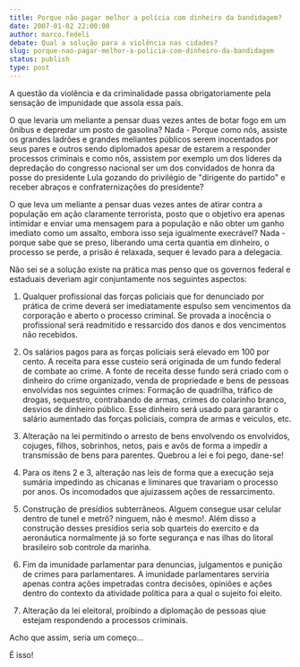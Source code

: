```yaml
---
title: Porque não pagar melhor a polícia com dinheiro da bandidagem?
date: 2007-01-02 22:00:00
author: marco.fedeli
debate: Qual a solução para a violência nas cidades?
slug: porque-nao-pagar-melhor-a-policia-com-dinheiro-da-bandidagem
status: publish 
type: post
---
```


A questão da violência e da criminalidade passa obrigatoriamente pela sensação de impunidade que assola essa país.  

O que levaria um meliante a pensar duas vezes antes de botar fogo em um ônibus e depredar um posto de gasolina? Nada - Porque como nós, assiste os grandes ladrões e grandes meliantes públicos serem inocentados por seus pares e outros sendo diplomados apesar de estarem a responder processos criminais e como nõs, assistem por exemplo um dos líderes da depredação do congresso nacional ser um dos convidados de honra da posse do presidente Lula gozando do privilégio de "dirigente do partido" e receber abraços e confraternizações do presidente?  

O que leva um meliante a pensar duas vezes antes de atirar contra a população em ação claramente terrorista, posto que o objetivo era apenas intimidar e enviar uma mensagem para a população e não obter um ganho imediato como um assalto, embora isso seja igualmente execrável? Nada - porque sabe que se preso, liberando uma certa quantia em dinheiro, o processo se perde, a prisão é relaxada, sequer é levado para a delegacia.  

Não sei se a solução existe na prática mas penso que os governos federal e estaduais deveriam agir conjuntamente nos seguintes aspectos:  

1) Qualquer profissional das forças policiais que for denunciado por prática de crime deverá ser imediatamente espulso sem vencimentos da corporação e aberto o processo criminal. Se provada a inocência o profissional será readmitido e ressarcido dos danos e dos vencimentos não recebidos.   

2) Os salários pagos para as forças policiais será elevado em 100 por cento. A receita para esse custeio será originada de um fundo federal de combate ao crime. A fonte de receita desse fundo será criado com o dinheiro do crime organizado, venda de propriedade e bens de pessoas envolvidas nos seguintes crimes: Formação de quadrilha, tráfico de drogas, sequestro, contrabando de armas, crimes do colarinho branco, desvios de dinheiro público. Esse dinheiro será usado para garantir o salário aumentado das forças policiais, compra de armas e veiculos, etc.  

3) Alteração na lei permitindo o arresto de bens envolvendo os envolvidos, cojuges, filhos, sobrinhos, netos, pais e avõs de forma a impedir a transmissão de bens para parentes. Quebrou a lei e foi pego, dane-se!  

4) Para os itens 2 e 3, alteração nas leis de forma que a execução seja sumária impedindo as chicanas e liminares que travariam o processo por anos. Os incomodados que ajuizassem ações de ressarcimento.  

4) Construção de presídios subterrâneos. Alguem consegue usar celular dentro de tunel e metrô? ninguem, não é mesmo!. Além disso a construção desses presídios seria sob quarteis do exercito e da aeronáutica normalmente já so forte segurança e nas ilhas do litoral brasileiro sob controle da marinha.  

5) Fim da imunidade parlamentar para denuncias, julgamentos e punição de crimes para parlamentares. A imunidade parlamentares serviria apenas contra ações impetradas contra decisões, opiniões e ações dentro do contexto da atividade política para a qual o sujeito foi eleito.  

6) Alteração da lei eleitoral, proibindo a diplomação de pessoas qiue estejam respondendo a processos criminais.  

Acho que assim, seria um começo...  

É isso!
